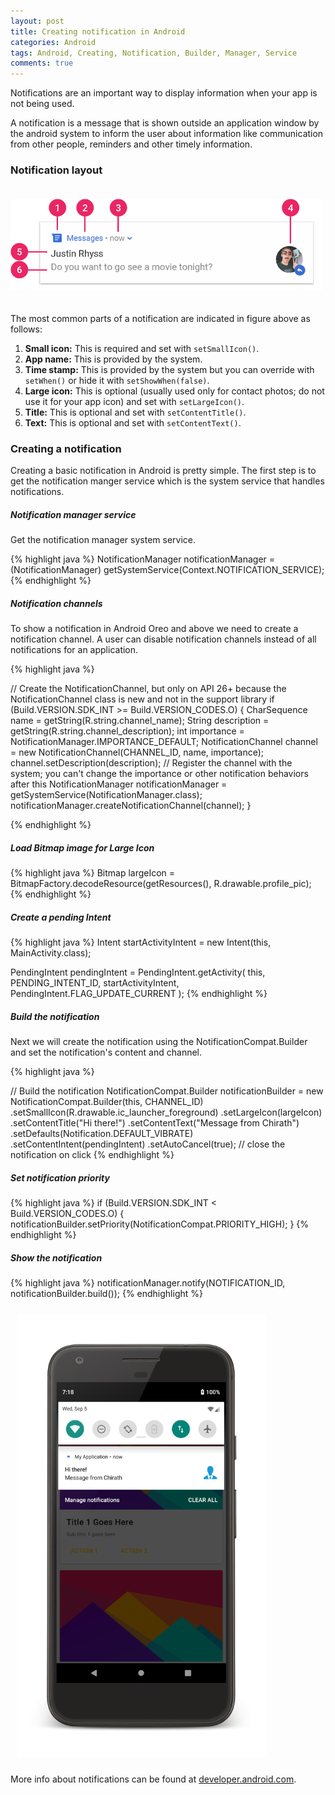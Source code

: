 ```yaml
---
layout: post
title: Creating notification in Android
categories: Android
tags: Android, Creating, Notification, Builder, Manager, Service
comments: true
---
```


<div class="message">
    Notifications are an important way to display information when your app is not being used.  
</div>

A notification is a message that is shown outside an application window by the android system to inform the user about 
information like communication from other people, reminders and other timely information. 

### Notification layout

<img src="/public/images/android-notifications/notification-callouts_2x.png" alt="natification layout" style="padding: 20px 0;" width="500px"/>


The most common parts of a notification are indicated in figure above as follows:

1. **Small icon:** This is required and set with `setSmallIcon()`.
2. **App name:** This is provided by the system.
3. **Time stamp:** This is provided by the system but you can override with `setWhen()` or hide it with `setShowWhen(false)`.
4. **Large icon:** This is optional (usually used only for contact photos; do not use it for your app icon) and set with `setLargeIcon()`.
5. **Title:** This is optional and set with `setContentTitle()`.
6. **Text:** This is optional and set with `setContentText()`.


### Creating a notification

Creating a basic notification in Android is pretty simple. The first step is to get the notification manger service 
which is the system service that handles notifications.

##### Notification manager service

Get the notification manager system service.

{% highlight java %}
NotificationManager notificationManager =
        (NotificationManager) getSystemService(Context.NOTIFICATION_SERVICE);
{% endhighlight %}

##### Notification channels

To show a notification in Android Oreo and above we need to create a notification channel. A user can disable notification
channels instead of all notifications for an application.

{% highlight java %}

// Create the NotificationChannel, but only on API 26+ because the NotificationChannel class is new and not in the support library
if (Build.VERSION.SDK_INT >= Build.VERSION_CODES.O) {
    CharSequence name = getString(R.string.channel_name);
    String description = getString(R.string.channel_description);
    int importance = NotificationManager.IMPORTANCE_DEFAULT;
    NotificationChannel channel = new NotificationChannel(CHANNEL_ID, name, importance);
    channel.setDescription(description);
    // Register the channel with the system; you can't change the importance or other notification behaviors after this
    NotificationManager notificationManager = getSystemService(NotificationManager.class);
    notificationManager.createNotificationChannel(channel);
}

{% endhighlight %}

##### Load Bitmap image for Large Icon


{% highlight java %}
Bitmap largeIcon = BitmapFactory.decodeResource(getResources(), R.drawable.profile_pic);
{% endhighlight %}

##### Create a pending Intent

{% highlight java %}
Intent startActivityIntent = new Intent(this, MainActivity.class);

PendingIntent pendingIntent = PendingIntent.getActivity(
        this,
        PENDING_INTENT_ID,
        startActivityIntent,
        PendingIntent.FLAG_UPDATE_CURRENT
);
{% endhighlight %}

##### Build the notification

Next we will create the notification using the NotificationCompat.Builder and set the notification's content and channel.
    
{% highlight java %}

// Build the notification
NotificationCompat.Builder notificationBuilder =
    new NotificationCompat.Builder(this, CHANNEL_ID)
            .setSmallIcon(R.drawable.ic_launcher_foreground)
            .setLargeIcon(largeIcon)
            .setContentTitle("Hi there!")
            .setContentText("Message from Chirath")
            .setDefaults(Notification.DEFAULT_VIBRATE)
            .setContentIntent(pendingIntent)
            .setAutoCancel(true);   // close the notification on click
{% endhighlight %}


##### Set notification priority

{% highlight java %}
if (Build.VERSION.SDK_INT < Build.VERSION_CODES.O) {
    notificationBuilder.setPriority(NotificationCompat.PRIORITY_HIGH);
}
{% endhighlight %}

##### Show the notification

{% highlight java %}
notificationManager.notify(NOTIFICATION_ID, notificationBuilder.build());
{% endhighlight %}

<img src="/public/images/android-notifications/notifcation_frame.png" alt="Notification" style="margin: 10px" width="400px"/>

More info about notifications can be found at [developer.android.com](https://developer.android.com/guide/topics/ui/notifiers/notifications).